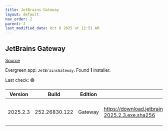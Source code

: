 ```yaml
---
title: JetBrains Gateway
layout: default
nav_order: 2
parent: J
last_modified_date: Oct 8 2025 at 12:51 AM
---
```


## JetBrains Gateway

[Source](https://www.jetbrains.com/)

Evergreen app: `JetBrainsGateway`. Found **1** installer.

Last check: 🟢

| Version  | Build         | Edition | Sha256                                                                           | Date      | Size      | Type | URI                                                                                                                                                    |
| -------- | ------------- | ------- | -------------------------------------------------------------------------------- | --------- | --------- | ---- | ------------------------------------------------------------------------------------------------------------------------------------------------------ |
| 2025.2.3 | 252.26830.122 | Gateway | https://download.jetbrains.com/idea/gateway/JetBrainsGateway-2025.2.3.exe.sha256 | 7/10/2025 | 347818624 | exe  | [https://download.jetbrains.com/idea/gateway/JetBrainsGateway-2025.2.3.exe](https://download.jetbrains.com/idea/gateway/JetBrainsGateway-2025.2.3.exe) |
